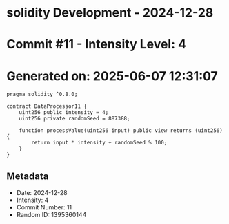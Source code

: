 ﻿# solidity Development - 2024-12-28
# Commit #11 - Intensity Level: 4
# Generated on: 2025-06-07 12:31:07
```solidity
pragma solidity ^0.8.0;

contract DataProcessor11 {
    uint256 public intensity = 4;
    uint256 private randomSeed = 887388;

    function processValue(uint256 input) public view returns (uint256) {
        return input * intensity + randomSeed % 100;
    }
}
```
## Metadata
- Date: 2024-12-28
- Intensity: 4
- Commit Number: 11
- Random ID: 1395360144
